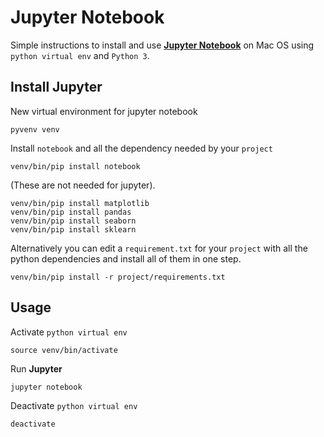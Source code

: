 # Jupyter Notebook
Simple instructions to install and use [**Jupyter Notebook**](http://jupyter.org/) on Mac OS using `python virtual env` and `Python 3`.

## Install Jupyter
New virtual environment for jupyter notebook

    pyvenv venv
Install `notebook` and all the dependency needed by your `project`

    venv/bin/pip install notebook
(These are not needed for jupyter).

    venv/bin/pip install matplotlib
    venv/bin/pip install pandas
    venv/bin/pip install seaborn
    venv/bin/pip install sklearn

Alternatively you can edit a `requirement.txt` for your `project` with all the python dependencies and
install all of them in one step.

    venv/bin/pip install -r project/requirements.txt
## Usage
Activate `python virtual env`

    source venv/bin/activate
Run **Jupyter**

    jupyter notebook
Deactivate `python virtual env`

    deactivate
